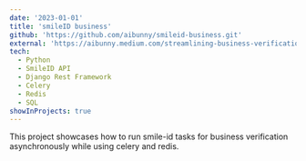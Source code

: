 ```yaml
---
date: '2023-01-01'
title: 'smileID business'
github: 'https://github.com/aibunny/smileid-business.git'
external: 'https://aibunny.medium.com/streamlining-business-verification-with-smile-id-and-django-rest-a-celery-powered-solution-340bdc96d998'
tech:
  - Python
  - SmileID API
  - Django Rest Framework
  - Celery
  - Redis
  - SQL
showInProjects: true
---
```


This project showcases how to run smile-id tasks for business verification asynchronously while using celery and redis.
